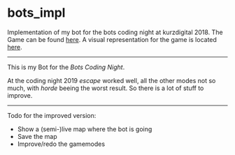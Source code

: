 # bots_impl
Implementation of my bot for the bots coding night at kurzdigital 2018. 
The Game can be found [here](https://github.com/markusfisch/bots).
A visual representation for the game is located [here](http://bots.cdietze.de/).

---

This is my Bot for the _Bots Coding Night_.

At the coding night 2019 _escape_ worked well, all the other modes not so much, with _horde_ beeing the worst result.
So there is a lot of stuff to improve.

---

Todo for the improved version:
 - Show a (semi-)live map where the bot is going
 - Save the map
 - Improve/redo the gamemodes
